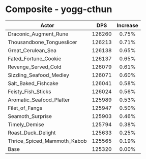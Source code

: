 # Composite - yogg-cthun
| Actor | DPS | Increase |
|---|:---:|:---:|
|Draconic_Augment_Rune|126260|0.75%|
|Thousandbone_Tongueslicer|126213|0.71%|
|Great_Cerulean_Sea|126138|0.65%|
|Fated_Fortune_Cookie|126137|0.65%|
|Revenge_Served_Cold|126079|0.61%|
|Sizzling_Seafood_Medley|126071|0.60%|
|Salt_Baked_Fishcake|126041|0.58%|
|Feisty_Fish_Sticks|126024|0.56%|
|Aromatic_Seafood_Platter|125989|0.53%|
|Filet_of_Fangs|125947|0.50%|
|Seamoth_Surprise|125903|0.46%|
|Timely_Demise|125794|0.38%|
|Roast_Duck_Delight|125633|0.25%|
|Thrice_Spiced_Mammoth_Kabob|125565|0.19%|
|Base|125320|0.00%|

